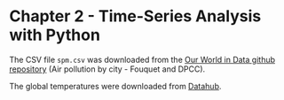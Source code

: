 # Chapter 2 - Time-Series Analysis with Python

The CSV file `spm.csv` was downloaded from the [Our World in Data github repository](https://github.com/owid/owid-datasets/blob/master/datasets) (Air pollution by city - Fouquet and DPCC).

The global temperatures were downloaded from [Datahub](https://datahub.io/core/global-temp).
